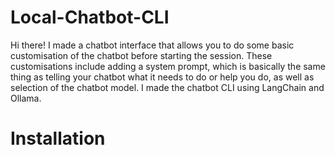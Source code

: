 # Local-Chatbot-CLI
Hi there! I made a chatbot interface that allows you to do some basic customisation of the chatbot before starting the session. These customisations include adding a system prompt, which is basically the same thing as telling your chatbot what it needs to do or help you do, as well as selection of the chatbot model. I made the chatbot CLI using LangChain and Ollama.

# Installation

